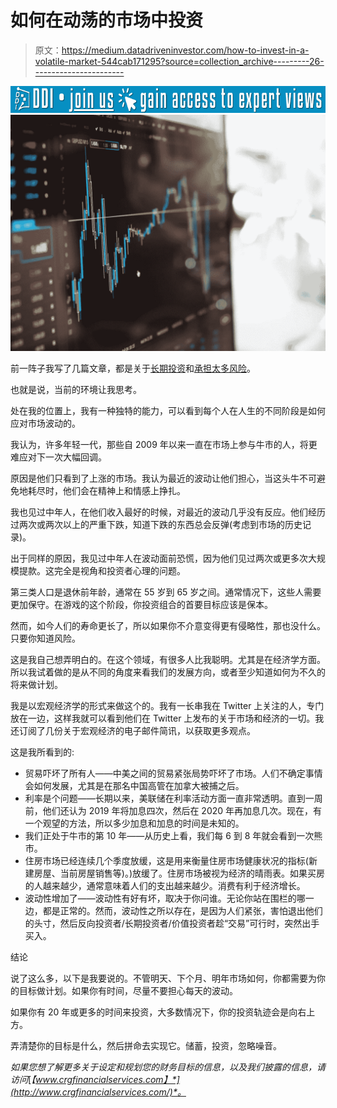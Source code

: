 # 如何在动荡的市场中投资

> 原文：<https://medium.datadriveninvestor.com/how-to-invest-in-a-volatile-market-544cab171295?source=collection_archive---------26----------------------->

[![](img/99a368d20bdd03995884ca1b91a535dd.png)](http://www.track.datadriveninvestor.com/J12U)![](img/10523614e986b6942c84b0421ef12fc2.png)

前一阵子我写了几篇文章，都是关于[长期投资](https://www.crgfinancialservices.com/blog/how-to-invest-for-the-long-term)和[承担太多风险](https://www.crgfinancialservices.com/blog/are-you-taking-on-too-much-investment-risk)。

也就是说，当前的环境让我思考。

处在我的位置上，我有一种独特的能力，可以看到每个人在人生的不同阶段是如何应对市场波动的。

我认为，许多年轻一代，那些自 2009 年以来一直在市场上参与牛市的人，将更难应对下一次大幅回调。

原因是他们只看到了上涨的市场。我认为最近的波动让他们担心，当这头牛不可避免地耗尽时，他们会在精神上和情感上挣扎。

我也见过中年人，在他们收入最好的时候，对最近的波动几乎没有反应。他们经历过两次或两次以上的严重下跌，知道下跌的东西总会反弹(考虑到市场的历史记录)。

出于同样的原因，我见过中年人在波动面前恐慌，因为他们见过两次或更多次大规模提款。这完全是视角和投资者心理的问题。

第三类人口是退休前年龄，通常在 55 岁到 65 岁之间。通常情况下，这些人需要更加保守。在游戏的这个阶段，你投资组合的首要目标应该是保本。

然而，如今人们的寿命更长了，所以如果你不介意变得更有侵略性，那也没什么。只要你知道风险。

这是我自己想弄明白的。在这个领域，有很多人比我聪明。尤其是在经济学方面。所以我试着做的是从不同的角度来看我们的发展方向，或者至少知道如何为不久的将来做计划。

我是以宏观经济学的形式来做这个的。我有一长串我在 Twitter 上关注的人，专门放在一边，这样我就可以看到他们在 Twitter 上发布的关于市场和经济的一切。我还订阅了几份关于宏观经济的电子邮件简讯，以获取更多观点。

这是我所看到的:

*   贸易吓坏了所有人——中美之间的贸易紧张局势吓坏了市场。人们不确定事情会如何发展，尤其是在那名中国高管在加拿大被捕之后。
*   利率是个问题——长期以来，美联储在利率活动方面一直非常透明。直到一周前，他们还认为 2019 年将加息四次，然后在 2020 年再加息几次。现在，有一个观望的方法，所以多少加息和加息的时间是未知的。
*   我们正处于牛市的第 10 年——从历史上看，我们每 6 到 8 年就会看到一次熊市。
*   住房市场已经连续几个季度放缓，这是用来衡量住房市场健康状况的指标(新建房屋、当前房屋销售等)。)放缓了。住房市场被视为经济的晴雨表。如果买房的人越来越少，通常意味着人们的支出越来越少。消费有利于经济增长。
*   波动性增加了——波动性有好有坏，取决于你问谁。无论你站在围栏的哪一边，都是正常的。然而，波动性之所以存在，是因为人们紧张，害怕退出他们的头寸，然后反向投资者/长期投资者/价值投资者趁“交易”可行时，突然出手买入。

结论

说了这么多，以下是我要说的。不管明天、下个月、明年市场如何，你都需要为你的目标做计划。如果你有时间，尽量不要担心每天的波动。

如果你有 20 年或更多的时间来投资，大多数情况下，你的投资轨迹会是向右上方。

弄清楚你的目标是什么，然后拼命去实现它。储蓄，投资，忽略噪音。

*如果您想了解更多关于设定和规划您的财务目标的信息，以及我们披露的信息，请访问*[*【www.crgfinancialservices.com】*](http://www.crgfinancialservices.com/)*。*